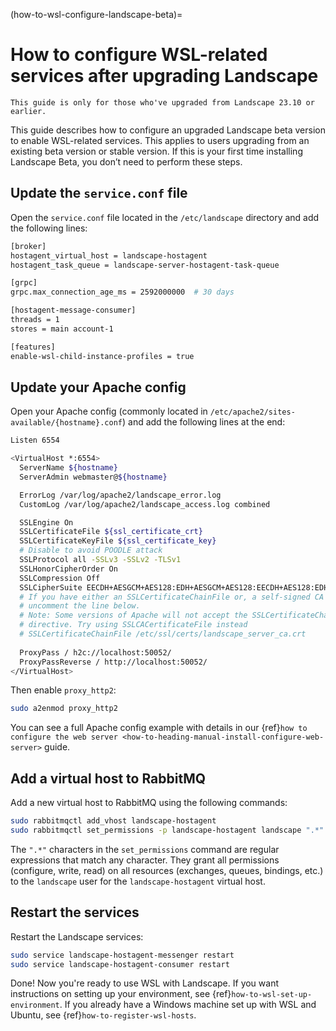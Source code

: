 (how-to-wsl-configure-landscape-beta)=
# How to configure WSL-related services after upgrading Landscape

```{note}
This guide is only for those who've upgraded from Landscape 23.10 or earlier.
```

This guide describes how to configure an upgraded Landscape beta version to enable WSL-related services. This applies to users upgrading from an existing beta version or stable version. If this is your first time installing Landscape Beta, you don’t need to perform these steps.

## Update the `service.conf` file

Open the `service.conf` file located in the `/etc/landscape` directory and add the following lines:

```bash
[broker]
hostagent_virtual_host = landscape-hostagent
hostagent_task_queue = landscape-server-hostagent-task-queue

[grpc]
grpc.max_connection_age_ms = 2592000000  # 30 days

[hostagent-message-consumer]
threads = 1
stores = main account-1

[features]
enable-wsl-child-instance-profiles = true
```

## Update your Apache config

Open your Apache config (commonly located in `/etc/apache2/sites-available/{hostname}.conf`) and add the following lines at the end:

```bash
Listen 6554

<VirtualHost *:6554>
  ServerName ${hostname}
  ServerAdmin webmaster@${hostname}

  ErrorLog /var/log/apache2/landscape_error.log
  CustomLog /var/log/apache2/landscape_access.log combined

  SSLEngine On
  SSLCertificateFile ${ssl_certificate_crt}
  SSLCertificateKeyFile ${ssl_certificate_key}
  # Disable to avoid POODLE attack
  SSLProtocol all -SSLv3 -SSLv2 -TLSv1
  SSLHonorCipherOrder On
  SSLCompression Off
  SSLCipherSuite EECDH+AESGCM+AES128:EDH+AESGCM+AES128:EECDH+AES128:EDH+AES128:ECDH+AESGCM+AES128:aRSA+AESGCM+AES128:ECDH+AES128:DH+AES128:aRSA+AES128:EECDH+AESGCM:EDH+AESGCM:EECDH:EDH:ECDH+AESGCM:aRSA+AESGCM:ECDH:DH:aRSA:HIGH:!MEDIUM:!aNULL:!NULL:!LOW:!3DES:!DSS:!EXP:!PSK:!SRP:!CAMELLIA:!DHE-RSA-AES128-SHA:!DHE-RSA-AES256-SHA:!aECDH
  # If you have either an SSLCertificateChainFile or, a self-signed CA signed certificate
  # uncomment the line below.
  # Note: Some versions of Apache will not accept the SSLCertificateChainFile
  # directive. Try using SSLCACertificateFile instead
  # SSLCertificateChainFile /etc/ssl/certs/landscape_server_ca.crt
 
  ProxyPass / h2c://localhost:50052/
  ProxyPassReverse / http://localhost:50052/
</VirtualHost>
```

Then enable `proxy_http2`:

```bash
sudo a2enmod proxy_http2
```
You can see a full Apache config example with details in our {ref}`how to configure the web server <how-to-heading-manual-install-configure-web-server>` guide.

## Add a virtual host to RabbitMQ

Add a new virtual host to RabbitMQ using the following commands:

```bash
sudo rabbitmqctl add_vhost landscape-hostagent
sudo rabbitmqctl set_permissions -p landscape-hostagent landscape ".*" ".*" ".*"
```

The `".*"` characters in the `set_permissions` command are regular expressions that match any character. They grant all permissions (configure, write, read) on all resources (exchanges, queues, bindings, etc.) to the `landscape` user for the `landscape-hostagent` virtual host.

## Restart the services

Restart the Landscape services:

```bash
sudo service landscape-hostagent-messenger restart
sudo service landscape-hostagent-consumer restart
```

Done! Now you're ready to use WSL with Landscape. If you want instructions on setting up your environment, see {ref}`how-to-wsl-set-up-environment`. If you already have a Windows machine set up with WSL and Ubuntu, see {ref}`how-to-register-wsl-hosts`.

